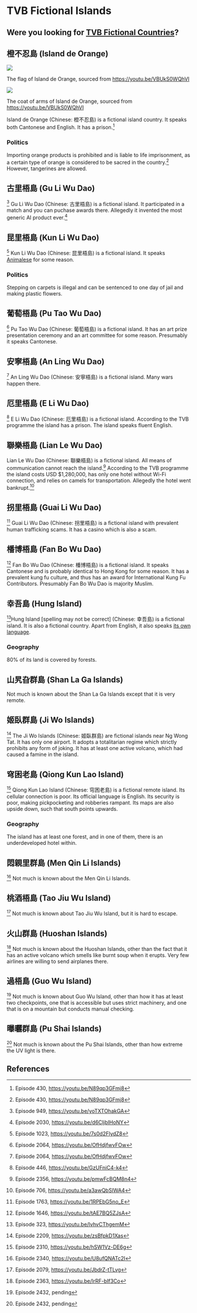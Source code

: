 # TVB Fictional Islands
## Were you looking for [TVB Fictional Countries](/wiki/tvb_fictional_countries)?

## 橙不忍島 (Island de Orange)

![ ](/wiki/not_even_a_flag.png)

The flag of Island de Orange, sourced from https://youtu.be/VBUkS0WQhVI

![ ](/wiki/not_even_a_coat_of_arms.png)

The coat of arms of Island de Orange, sourced from https://youtu.be/VBUkS0WQhVI

Island de Orange (Chinese: 橙不忍島) is a fictional island country. It speaks both Cantonese and English. It has a prison.[^0430]

### Politics

Importing orange products is prohibited and is liable to life imprisonment, as a certain type of orange is considered to be sacred in the country.[^0430] However, tangerines are allowed.

## 古里梧島 (Gu Li Wu Dao)

[^0949]
Gu Li Wu Dao (Chinese: 古里梧島) is a fictional island. It participated in a match and you can puchase awards there. Allegedly it invented the most generic AI product ever.[^2030]

## 昆里梧島 (Kun Li Wu Dao)

[^1023]
Kun Li Wu Dao (Chinese: 昆里梧島) is a fictional island. It speaks [Animalese](https://nookipedia.com/wiki/Animalese) for some reason.

### Politics

Stepping on carpets is illegal and can be sentenced to one day of jail and making plastic flowers.

## 葡萄梧島 (Pu Tao Wu Dao)

[^2064]
Pu Tao Wu Dao (Chinese: 葡萄梧島) is a fictional island. It has an art prize presentation ceremony and an art committee for some reason. Presumably it speaks Cantonese.

## 安寧梧島 (An Ling Wu Dao)

[^2064]
An Ling Wu Dao (Chinese: 安寧梧島) is a fictional island. Many wars happen there.

## 厄里梧島 (E Li Wu Dao)

[^0446]
E Li Wu Dao (Chinese: 厄里梧島) is a fictional island. According to the TVB programme the island has a prison. The island speaks fluent English.

## 聯樂梧島 (Lian Le Wu Dao)

Lian Le Wu Dao (Chinese: 聯樂梧島) is a fictional island. All means of communication cannot reach the island.[^2356] According to the TVB programme the island costs USD $1,280,000, has only one hotel without Wi-Fi connection, and relies on camels for transportation. Allegedly the hotel went bankrupt.[^0706]

## 拐里梧島 (Guai Li Wu Dao)

[^1763]
Guai Li Wu Dao (Chinese: 拐里梧島) is a fictional island with prevalent human trafficking scams. It has a casino which is also a scam.

## 橎博梧島 (Fan Bo Wu Dao)

[^1646]
Fan Bo Wu Dao (Chinese: 橎博梧島) is a fictional island. It speaks Cantonese and is probably identical to Hong Kong for some reason. It has a prevalent kung fu culture, and thus has an award for International Kung Fu Contributors. Presumably Fan Bo Wu Dao is majority Muslim.

## 幸吾島 (Hung Island)

[^0323]Hung Island [spelling may not be correct] (Chinese: 幸吾島) is a fictional island. It is also a fictional country. Apart from English, it also speaks [its own language](/archival/languages/tvb-fictional-languages.md#hung-island-language).

### Geography

80% of its land is covered by forests.

## 山旯旮群島 (Shan La Ga Islands)

Not much is known about the Shan La Ga Islands except that it is very remote.

## 姬臥群島 (Ji Wo Islands)

[^2209]
The Ji Wo Islands (Chinese: 姬臥群島) are fictional islands near Ng Wong Tat. It has only one airport. It adopts a totalitarian regime which strictly prohibits any form of joking. It has at least one active volcano, which had caused a famine in the island.

## 穹困老島 (Qiong Kun Lao Island)

[^2310]
Qiong Kun Lao Island (Chinese: 穹困老島) is a fictional remote island. Its cellular connection is poor. Its official language is English. Its security is poor, making pickpocketing and robberies rampant. Its maps are also upside down, such that south points upwards.

### Geography

The island has at least one forest, and in one of them, there is an underdeveloped hotel within.

## 悶親里群島 (Men Qin Li Islands)

[^2340]
Not much is known about the Men Qin Li Islands.

## 桃酒梧島 (Tao Jiu Wu Island)

[^2079]
Not much is known about Tao Jiu Wu Island, but it is hard to escape.

## 火山群島 (Huoshan Islands)

[^2363]
Not much is known about the Huoshan Islands, other than the fact that it has an active volcano which smells like burnt soup when it erupts. Very few airlines are willing to send airplanes there.

## 過梧島 (Guo Wu Island)

[^2432]
Not much is known about Guo Wu Island, other than how it has at least two checkpoints, one that is accessible but uses strict machinery, and one that is on a mountain but conducts manual checking.

## 曝曬群島 (Pu Shai Islands)

[^2432]
Not much is known about the Pu Shai Islands, other than how extreme the UV light is there.

## References

[^0323]:  Episode 323, <https://youtu.be/lvhvCThgemM>
[^0430]:  Episode 430, <https://youtu.be/N89qp3GFmj8>
[^0446]:  Episode 446, <https://youtu.be/GzUFniC4-k4>
[^0706]:  Episode 706, <https://youtu.be/a3awQbSIWA4>
[^0949]:  Episode 949, <https://youtu.be/yoTXTOhakGA>
[^1023]: Episode 1023, <https://youtu.be/7s0d2FlydZ8>
[^1646]: Episode 1646, <https://youtu.be/tAE7BQ5ZJsA>
[^1763]: Episode 1763, <https://youtu.be/1RPEbG5no_E>
[^2030]: Episode 2030, <https://youtu.be/d6CIjbIHoNY>
[^2064]: Episode 2064, <https://youtu.be/OfHdjfwvFOw>
[^2079]: Episode 2079, <https://youtu.be/JbdrZ-tTLvg>
[^2209]: Episode 2209, <https://youtu.be/zsBfpkD1Xas>
[^2310]: Episode 2310, <https://youtu.be/hSW1Vz-DE6g>
[^2340]: Episode 2340, <https://youtu.be/U8ufQNATc2I>
[^2356]: Episode 2356, <https://youtu.be/pmwFcBQM8n4>
[^2363]: Episode 2363, <https://youtu.be/lrRF-bIf3Co>
[^2432]: Episode 2432, pending
